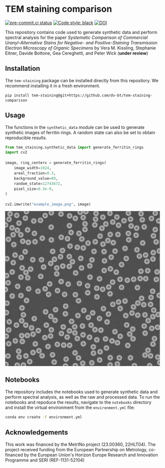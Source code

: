 # TEM staining comparison

[![pre-commit.ci status](https://results.pre-commit.ci/badge/github/dv-bt/tem-staining-comparison/main.svg)](https://results.pre-commit.ci/latest/github/dv-bt/tem-staining-comparison/main) [![Code style: black](https://img.shields.io/badge/code%20style-black-000000.svg)](https://github.com/psf/black) [![DOI](https://zenodo.org/badge/DOI/10.5281/zenodo.14944676.svg)](https://doi.org/10.5281/zenodo.14944676)

This repository contains code used to generate synthetic data and perform spectral analysis for the paper *Systematic Comparison of Commercial Uranyl-Alternative Stains for Negative- and Positive-Staining Transmission Electron Microscopy of Organic Specimens* by Vera M. Kissling, Stephanie Eitner, Davide Bottone, Gea Cereghetti, and Peter Wick (**under review**)

## Installation

The `tem-staining` package can be installed directly from this repository. We recommend installing it in a fresh environment.
```
pip install tem-staining@git+https://github.com/dv-bt/tem-staining-comparison
```

## Usage

The functions in the `synthetic_data` module can be used to generate synthetic images of ferritin rings. A random state can also be set to obtain reproducible results.
```python
from tem_staining.synthetic_data import generate_ferritin_rings
import cv2

image, ring_centers = generate_ferritin_rings(
    image_width=1024,
    areal_fraction=0.3,
    background_value=80,
    random_state=12743672,
    pixel_size=0.3e-9,
)

cv2.imwrite("example_image.png", image)
```

![Example image](example_image.png)

## Notebooks

The repository includes the notebooks used to generate synthetic data and perform spectral analysis, as well as the raw and processed data. To run the notebooks and repoduce the results, navigate to the `notebooks` directory and install the virtual environment from the `environment.yml` file:
```bash
conda env create -f environment.yml
```

## Acknowledgements

This work was financed by the MetrINo project (23.00360, 22HLT04). The project received funding from the European Partnership on Metrology, co-financed by the European Union's Horizon Europe Research and Innovation Programme and SERI (REF-1131-52104)
